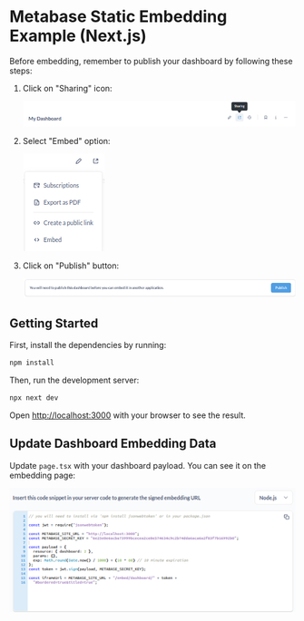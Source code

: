 # Metabase Static Embedding Example (Next.js)

Before embedding, remember to publish your dashboard by following these steps:

1. Click on "Sharing" icon:

   ![Sharing](./public/sharing.png)

2. Select "Embed" option:

   ![Embed](./public/embed.png)

3. Click on "Publish" button:

   ![Publish](./public/publish.png)

## Getting Started

First, install the dependencies by running:

```bash
npm install
```

Then, run the development server:

```bash
npx next dev
```

Open [http://localhost:3000](http://localhost:3000) with your browser to see the result.

## Update Dashboard Embedding Data

Update `page.tsx` with your dashboard payload. You can see it on the embedding page:

![Dashboard Payload](./public/code-snippet.png)
